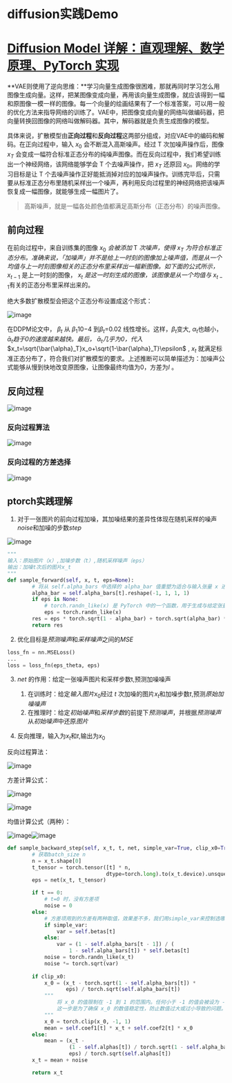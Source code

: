 # diffusion实践Demo

# [Diffusion Model 详解：直观理解、数学原理、PyTorch 实现](https://zhuanlan.zhihu.com/p/638442430?utm_campaign=shareopn&utm_medium=social&utm_psn=1824081730681851905&utm_source=wechat_session)

**VAE则使用了逆向思维：**学习向量生成图像很困难，那就再同时学习怎么用图像生成向量。这样，把某图像变成向量，再用该向量生成图像，就应该得到一幅和原图像一模一样的图像。每一个向量的绘画结果有了一个标准答案，可以用一般的优化方法来指导网络的训练了。VAE中，把图像变成向量的网络叫做编码器，把向量转换回图像的网络叫做解码器。其中，解码器就是负责生成图像的模型。

具体来说，扩散模型由**正向过程**和**反向过程**这两部分组成，对应VAE中的编码和解码。在正向过程中，输入 $x_0$ 会不断混入高斯噪声。经过 T 次加噪声操作后，图像 $x_T$ 会变成一幅符合标准正态分布的纯噪声图像。而在反向过程中，我们希望训练出一个神经网络，该网络能够学会 T 个去噪声操作，把 $x_T$ 还原回 $x_0$。网络的学习目标是让 T 个去噪声操作正好能抵消掉对应的加噪声操作。训练完毕后，只需要从标准正态分布里随机采样出一个噪声，再利用反向过程里的神经网络把该噪声恢复成一幅图像，就能够生成一幅图片了。

> 高斯噪声，就是一幅各处颜色值都满足高斯分布（正态分布）的噪声图像。

## 前向过程

在前向过程中，来自训练集的图像 $x_0$ *会被添加* T *次噪声，使得* $x_T$ *为符合标准正态分布。准确来说，「加噪声」并不是给上一时刻的图像加上噪声值，而是从一个均值与上一时刻图像相关的正态分布里采样出一幅新图像。如下面的公式所示，* $x_{t-1}$ 是上一时刻的图像， $x_t$ *是这一时刻生成的图像，该图像是从一个均值与* $x_{t-1}$有关的正态分布里采样出来的。

绝大多数扩散模型会把这个正态分布设置成这个形式：

​![image](assets/image-20240930143700-3hrofra.png)​

在DDPM论文中， $\beta_{t}$ 从 $\beta_{1}$10−4 到$\beta_{t}$=0.02 线性增长。这样，$\beta_{t}$变大, $\alpha_{t}$也越小，$\bar{\alpha}_{t}$​*趋于0的速度越来越快。最后，* $\bar{\alpha}_{t}$​*几乎为0，代入* $x_t=\sqrt{\bar{\alpha}_T}x_o+\sqrt{1-\bar{\alpha}_T}\epsilon$ , $x_t$ 就满足标准正态分布了，符合我们对扩散模型的要求。上述推断可以简单描述为：加噪声公式能够从慢到快地改变原图像，让图像最终均值为0，方差为$I$ 。

## 反向过程

​![image](assets/image-20240930144544-gzwf8sy.png)​

### 反向过程算法

​![image](assets/image-20240930152943-2yvmc4a.png)​

### 反向过程的方差选择

​![image](assets/image-20240930152445-z839lqo.png)​

## ptorch实践理解

1. 对于一张图片的前向过程加噪，其加噪结果的差异性体现在随机采样的噪声$noise$和加噪的步数$step$

​![image](assets/image-20240930174119-p35gjfa.png)​

```python
"""
输入：原始图片（x）,加噪步数（t）,随机采样噪声（eps）
输出：加噪t次后的图片x_t
"""
def sample_forward(self, x, t, eps=None):
        # 将从 self.alpha_bars 中选择的 alpha_bar 值重塑为适合与输入张量 x 进行广播的形状。
        alpha_bar = self.alpha_bars[t].reshape(-1, 1, 1, 1)
        if eps is None:
            # torch.randn_like(x) 是 PyTorch 中的一个函数，用于生成与给定张量 x 形状相同的张量，其中的元素是从标准正态分布（均值为 0，方差为 1）中随机抽取的。
            eps = torch.randn_like(x)
        res = eps * torch.sqrt(1 - alpha_bar) + torch.sqrt(alpha_bar) * x
        return res
```

2. 优化目标是$预测噪声$和$采样噪声$之间的$MSE$

```python
loss_fn = nn.MSELoss()
...
loss = loss_fn(eps_theta, eps)
```

3. $net$ 的作用：给定一张噪声图片和采样步数t,预测加噪噪声

    1. 在训练时：给定$输入图片x_0$经过 $t$ 次加噪的图片$x_t$和加噪步数$t$,预测$原始加噪噪声$
    2. 在推理时：给定$初始噪声$和$采样步数$的前提下$预测噪声$，并根据$预测噪声$从$初始噪声$中还原$图片$

4. 反向推理，输入为$x_t$和$t$,输出为$x_0$

反向过程算法：

​![image](assets/image-20240930152943-2yvmc4a.png)​

方差计算公式：

​![image](assets/image-20240930152445-z839lqo.png)​

​![image](assets/image-20240930181210-wqyy9pj.png)​

均值计算公式（两种）：

​![image](assets/image-20240930181055-5mjk10m.png)![image](assets/image-20240930181109-rnoojg5.png)​

```python
def sample_backward_step(self, x_t, t, net, simple_var=True, clip_x0=True):
        # 获取batch_size n
        n = x_t.shape[0]
        t_tensor = torch.tensor([t] * n,
                                dtype=torch.long).to(x_t.device).unsqueeze(1)
        eps = net(x_t, t_tensor)

        if t == 0:
            # t=0 时，没有方差项
            noise = 0
        else:
            # 方差项用到的方差有两种取值，效果差不多，我们用simple_var来控制选哪种取值方式。
            if simple_var:
                var = self.betas[t]
            else:
                var = (1 - self.alpha_bars[t - 1]) / (
                    1 - self.alpha_bars[t]) * self.betas[t]
            noise = torch.randn_like(x_t)
            noise *= torch.sqrt(var)
    
        if clip_x0:
            x_0 = (x_t - torch.sqrt(1 - self.alpha_bars[t]) *
                   eps) / torch.sqrt(self.alpha_bars[t])
            """
                将 x_0 的值限制在 -1 到 1 的范围内。任何小于 -1 的值会被设为 -1，任何大于 1 的值会被设为 1。
                这一步是为了确保 x_0 的数值稳定性，防止数值过大或过小导致的问题。
            """
            x_0 = torch.clip(x_0, -1, 1)
            mean = self.coef1[t] * x_t + self.coef2[t] * x_0
        else:
            mean = (x_t -
                    (1 - self.alphas[t]) / torch.sqrt(1 - self.alpha_bars[t]) *
                    eps) / torch.sqrt(self.alphas[t])
        x_t = mean + noise

        return x_t
```
